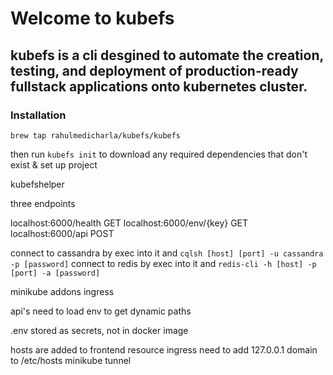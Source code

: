 # Welcome to kubefs
## kubefs is a cli desgined to automate the creation, testing, and deployment of production-ready fullstack applications onto kubernetes cluster.


### Installation

<code>brew tap rahulmedicharla/kubefs/kubefs</code>

then run ```kubefs init``` to download any required dependencies that don't exist & set up project

kubefshelper

three endpoints

localhost:6000/health GET
localhost:6000/env/{key} GET
localhost:6000/api POST

connect to cassandra by exec into it and ```cqlsh [host] [port] -u cassandra -p [password]```
connect to redis by exec into it and ```redis-cli -h [host] -p [port] -a [password]```

minikube addons 
ingress

api's need to load env to get dynamic paths

.env stored as secrets, not in docker image

hosts are added to frontend resource ingress
need to add 127.0.0.1 domain to /etc/hosts
minikube tunnel
